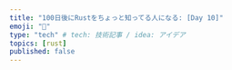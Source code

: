 ```yaml
---
title: "100日後にRustをちょっと知ってる人になる: [Day 10]"
emoji: "🦀"
type: "tech" # tech: 技術記事 / idea: アイデア
topics: [rust]
published: false
---
```

